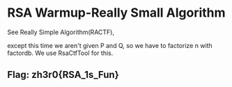 # RSA Warmup-Really Small Algorithm

See Really Simple Algorithm\(RACTF\),

except this time we aren't given P and Q, so we have to factorize n with factordb. We use RsaCtfTool for this.

## Flag: zh3r0{RSA\_1s\_Fun}

